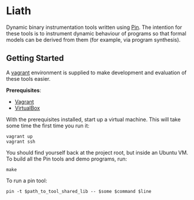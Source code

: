 # Liath

Dynamic binary instrumentation tools written using [Pin][pin]. The intention for
these tools is to instrument dynamic behaviour of programs so that formal models
can be derived from them (for example, via program synthesis).

## Getting Started

A [vagrant][Vagrant] environment is supplied to make development and evaluation
of these tools easier.

**Prerequisites**:
* [Vagrant][vagrant]
* [VirtualBox][vbox]

With the prerequisites installed, start up a virtual machine. This will take
some time the first time you run it:
```shell
vagrant up
vagrant ssh
```

You should find yourself back at the project root, but inside an Ubuntu VM. To
build all the Pin tools and demo programs, run:
```shell
make
```

To run a pin tool:
```shell
pin -t $path_to_tool_shared_lib -- $some $command $line
```

[pin]: https://software.intel.com/en-us/articles/pin-a-dynamic-binary-instrumentation-tool
[vagrant]: https://www.vagrantup.com/
[vbox]: https://www.virtualbox.org/
